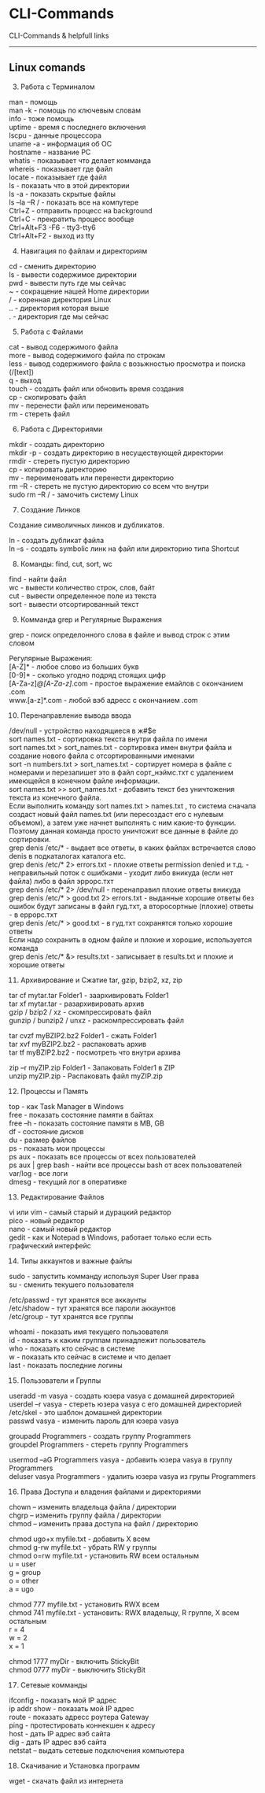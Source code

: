 # CLI-Commands

CLI-Commands &amp; helpfull links

---

## Linux comands

3. Работа с Терминалом

man                 - помощь  
man -k              - помощь по ключевым словам  
info                - тоже помощь  
uptime              - время с последнего включения  
lscpu               - данные процессора  
uname -a            - информация об ОС  
hostname            - название PC  
whatis              - показывает что делает комманда  
whereis             - показывает где файл  
locate              - показывает где файл  
ls                  - показать что в этой директории  
ls -a               - показать скрытые файлы  
ls –la –R  /        - показать все на компутере  
Ctrl+Z              - отправить процесс на background  
Ctrl+C              - прекратить процесс вообще  
Ctrl+Alt+F3 -F6     - tty3-tty6  
Ctrl+Alt+F2         - выход из tty  

4. Навигация по файлам и директориям

cd                  - сменить директорию  
ls                  - вывести содержимое директории  
pwd                 - вывести путь где мы сейчас  
~                   - сокращение нашей Home директории  
/                   - коренная директория Linux  
..                  - директория которая выше  
.                   - директория где мы сейчас  

5. Работа с Файлами

cat                 - вывод содержимого файла  
more                - вывод содержимого файла по строкам  
less                - вывод содержимого файла с возьжностью просмотра и поиска (/[text])  
q                   - выход  
touch               - создать файл или обновить время создания  
cp                  - скопировать файл  
mv                  - перенести файл или переименовать  
rm                  - стереть файл  

6. Работа с Директориями

mkdir               - создать директорию  
mkdir -p            - создать директорию в несуществующей директории  
rmdir               - стереть пустую директорию  
cp                  - копировать директорию  
mv                  - переименовать или перенести директорию  
rm –R               - стереть не пустую директорию со всем что внутри  
sudo rm –R  /       - замочить систему Linux  

7. Создание Линков

Создание символичных линков и дубликатов.

ln                  - создать дубликат файла  
ln –s               - создать symbolic линк на файл или директорию типа Shortcut  

8. Команды: find, cut, sort, wc

find                - найти файл  
wc                  - вывести количество строк, слов, байт  
cut                 - вывести определенное поле из текста  
sort                - вывести отсортированный текст  

9. Комманда grep и Регулярные Выражения

grep                - поиск определонного слова в файле и вывод строк с этим словом

Регулярные Выражения:  
[A-Z]*                  - любое слово из больших букв  
[0-9]*                  - сколько угодно подряд стоящих цифр  
[A-Za-z]*@[A-Za-z]*.com - простое выражение емайлов с окончанием .com  
www.[a-z]*.com          - любой вэб адресс  с окончанием .com  

10. Перенаправление вывода ввода

/dev/null                               - устройство находящиеся в ж#$е  
sort names.txt                          - сортировка текста внутри файла по имени  
sort names.txt > sort_names.txt         - сортировка имен внутри файла и создание нового файла с отсортированными именами  
sort -n numbers.txt > sort_names.txt    - сортирует номера в файле с номерами и перезапишет это в файл сорт_нэймс.тхт с удалением имеющейся в конечном файле информации.  
sort names.txt >> sort_names.txt        - добавить текст без уничтожения текста из конечного файла.  
Если выполнить команду sort names.txt > names.txt , то система сначала создаст новый файл names.txt (или пересоздаст его с нулевым объемом), а затем уже начнет выполнять с ним какие-то функции. Поэтому данная команда просто уничтожит все данные в файле до сортировки.  
grep denis /etc/*                       - выдает все ответы, в каких файлах встречается слово denis в подкаталогах каталога etc.  
grep denis /etc/* 2> errors.txt         - плохие ответы permission denied и т.д. - неправильный поток с ошибками - уходит либо вникуда (если нет файла) либо в файл эррорс.тхт  
grep denis /etc/* 2> /dev/null          - перенаправил плохие ответы вникуда  
grep denis /etc/* > good.txt 2> errors.txt - выданные хорошие ответы без ошибок будут записаны в файл гуд.тхт, а второсортные (плохие) ответы - в еррорс.тхт  
grep denis /etc/* > good.txt            - в гуд.тхт сохранятся только хорошие ответы  
Если надо сохранить в одном файле и плохие и хорошие, используется команда  
grep denis /etc/* &> results.txt        - записывает в results.txt и плохие и хорошие ответы  

11. Архивирование и Сжатие tar, gzip, bzip2, xz, zip

tar cf mytar.tar Folder1        - заархивировать Folder1  
tar xf mytar.tar                - разархивировать архив  
gzip / bzip2 / xz               - скомпрессировать файл  
gunzip / bunzip2 / unxz         - раскомпрессировать файл  

tar cvzf myBZIP2.bz2 Folder1    - сжать Folder1  
tar xvf  myBZIP2.bz2            - распаковать архив  
tar tf myBZIP2.bz2              - посмотреть что внутри архива  

zip –r myZIP.zip Folder1        - Запаковать Folder1 в ZIP  
unzip myZIP.zip                 - Распаковать файл myZIP.zip  

12. Процессы и Память

top                 - как Task Manager в Windows  
free                - показать состояние памяти в байтах  
free –h             - показать состояние памяти в MB, GB  
df                  - состояние дисков  
du                  - размер файлов  
ps                  - показать мои процессы  
ps aux              - показать все процессы от всех пользователей  
ps aux | grep bash  - найти все процессы bash от всех пользователей  
var/log             - все логи  
dmesg               - текущий лог в оперативке  

13. Редактирование Файлов

vi или vim          - самый старый и дурацкий редактор  
pico                - новый редактор  
nano                - самый новый редактор  
gedit               - как и Notepad в Windows, работает только  если есть графический интерфейс  

14. Типы аккаунтов и важные файлы

sudo                - запустить комманду используя Super User права  
su                  - сменить текушего пользователя  

/etc/passwd         - тут хранятся все аккаунты  
/etc/shadow         - тут хранятся все пароли аккаунтов  
/etc/group          - тут хранятся все группы  

whoami              - показать имя текущего пользователя  
id                  - показать к каким группам принадлежит пользователь  
who                 - показать кто сейчас в системе  
w                   - показать кто сейчас в системе и что делает  
last                - показать последние логины  

15. Пользователи и Группы

useradd  -m vasya   - создать юзера vasya с домашней  директорией  
userdel –r vasya    - стереть юзера vasya с его домашней  директорией  
/etc/skel           -  это шаблон домашней директории  
passwd vasya        - изменить пароль для юзера vasya  
  
groupadd Programmers  - создать группу Programmers  
groupdel Programmers  - стереть группу Programmers  
  
usermod –aG Programmers vasya   - добавить юзера vasya в группу Programmers  
deluser vasya Programmers       - удалить юзера vasya  из групы Programmers  

16. Права Доступа и владения файлами и директориями

chown   – изменить владельца файла / директории  
chgrp   – изменить группу файла / директории  
сhmod   – изменить права доступа на файл / директорию  
  
chmod  ugo+x  myfile.txt    - добавить X всем  
сhmod  g-rw   myfile.txt    - убрать RW у группы  
chmod  o=rw   myfile.txt    - установить RW всем остальным  
u = user  
g = group  
o = other  
a = ugo  
  
chmod  777   myfile.txt     - установить RWX всем  
chmod  741   myfile.txt     - установить: RWX владельцу, R группе, X всем остальным  
r = 4  
w = 2  
x = 1  
  
chmod 1777 myDir    - включить StickyBit  
chmod 0777 myDir    - выключить StickyBit  

17. Сетевые комманды

ifconfig            - показать мой IP адрес  
ip addr show        - показать мой IP адрес  
route               - показать адресс роутера Gateway  
ping                - протестировать коннекшен к адресу  
host                - дать IP адрес вэб сайта  
dig                 - дать IP адрес вэб сайта  
netstat             – выдать сетевые подключения компьютера  

18. Скачивание и Установка программ

wget                - скачать файл из интернета  
